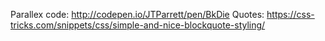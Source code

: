 Parallex code: http://codepen.io/JTParrett/pen/BkDie
Quotes: https://css-tricks.com/snippets/css/simple-and-nice-blockquote-styling/